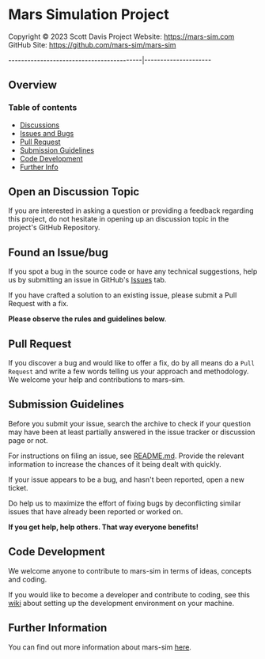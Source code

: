 # Mars Simulation Project

Copyright &copy; 2023 Scott Davis
Project Website: https://mars-sim.com
GitHub Site: https://github.com/mars-sim/mars-sim

------------------------------------------|---------------------

## Overview

### Table of contents 
* [Discussions](#discussion)
* [Issues and Bugs](#issue)
* [Pull Request](#pull)
* [Submission Guidelines](#submit)
* [Code Development](#coding)
* [Further Info](#info)


## <a name="discussion"></a> Open an Discussion Topic

If you are interested in asking a question or providing a feedback regarding this project, 
do not hesitate in opening up an discussion topic in the project's GitHub Repository. 


## <a name="issue"></a> Found an Issue/bug

If you spot a bug in the source code or have any technical suggestions, help us by
submitting an issue in GitHub's [Issues](https://github.com/mars-sim/mars-sim/issues) tab. 

If you have crafted a solution to an existing issue, please submit a Pull Request with a fix.

__Please observe the rules and guidelines below__.


## <a name="pull"></a> Pull Request

If you discover a bug and would like to offer a fix, do by all means 
do a `Pull Request` and write a few words telling us your approach 
and methodology. We welcome your help and contributions to mars-sim. 



## <a name="submit"></a> Submission Guidelines

Before you submit your issue, search the archive to check if your 
question may have been at least partially answered in the issue tracker or
discussion page or not.

For instructions on filing an issue, see [README.md](https://github.com/mars-sim/mars-sim#issuestickets). 
Provide the relevant information to increase the chances of it 
being dealt with quickly.

If your issue appears to be a bug, and hasn't been reported, open a new ticket.

Do help us to maximize the effort of fixing bugs by deconflicting similar 
issues that have already been reported or worked on.  


__If you get help, help others. That way everyone benefits!__


## <a name="coding"></a> Code Development

We welcome anyone to contribute to mars-sim in terms of ideas, 
concepts and coding. 

If you would like to become a developer and contribute to coding, 
see this [wiki](https://github.com/mars-sim/mars-sim/wiki/Development-Environment) 
about setting up the development environment on your machine.

## <a name="info"></a> Further Information

You can find out more information about mars-sim [here](https://github.com/mars-sim/mars-sim).

